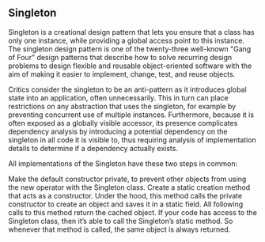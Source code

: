 ## Singleton


Singleton is a creational design pattern that lets you ensure that a class has only one instance, while providing a global access point to this instance.
The singleton design pattern is one of the twenty-three well-known "Gang of Four" design patterns that describe how to solve recurring design problems to design flexible and reusable object-oriented software with the aim of making it easier to implement, change, test, and reuse objects.

Critics consider the singleton to be an anti-pattern as it introduces global state into an application, often unnecessarily. This in turn can place restrictions on any abstraction that uses the singleton, for example by preventing concurrent use of multiple instances. Furthermore, because it is often exposed as a globally visible accessor, its presence complicates dependency analysis by introducing a potential dependency on the singleton in all code it is visible to, thus requiring analysis of implementation details to determine if a dependency actually exists.

All implementations of the Singleton have these two steps in common:

Make the default constructor private, to prevent other objects from using the new operator with the Singleton class.
Create a static creation method that acts as a constructor. Under the hood, this method calls the private constructor to create an object and saves it in a static field. All following calls to this method return the cached object.
If your code has access to the Singleton class, then it’s able to call the Singleton’s static method. So whenever that method is called, the same object is always returned.
